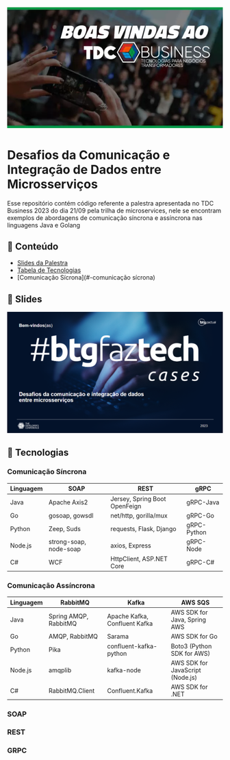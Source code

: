 # ![Welcome to TDC!](tdc.png)

# Desafios da Comunicação e Integração de Dados entre Microsserviços

Esse repositório contém código referente a palestra apresentada no TDC Business 2023 do dia 21/09 pela trilha de
microservices, nele se encontram exemplos de abordagens de comunicação síncrona e assíncrona nas linguagens Java e Golang

## 📰 Conteúdo
- [Slides da Palestra](#-slides)
- [Tabela de Tecnologias](#-tecnologias)
- [Comunicação Sícrona](#-comunicação sícrona)


## 🎥 Slides
[![Slides](BTGfazTech.png)](https://docs.google.com/presentation/d/1GjKsAx6g0vbzIMkvQOtVYYnXClpofCQu/edit#slide=id.p1)


## 📑 Tecnologias


### Comunicação Síncrona
| Linguagem  | SOAP                      | REST                          | gRPC                   |
|------------|---------------------------|-------------------------------|------------------------|
| Java       | Apache Axis2              | Jersey, Spring Boot OpenFeign | gRPC-Java              |
| Go         | gosoap, gowsdl            | net/http, gorilla/mux         | gRPC-Go                |
| Python     | Zeep, Suds                | requests, Flask, Django       | gRPC-Python            |
| Node.js    | strong-soap, node-soap    | axios, Express                | gRPC-Node              |
| C#         | WCF                       | HttpClient, ASP.NET Core      | gRPC-C#                |

### Comunicação Assíncrona
| Linguagem  | RabbitMQ               | Kafka                            | AWS SQS                     |
|------------|------------------------|----------------------------------|-----------------------------|
| Java       | Spring AMQP, RabbitMQ  | Apache Kafka, Confluent Kafka    | AWS SDK for Java, Spring AWS |
| Go         | AMQP, RabbitMQ          | Sarama                           | AWS SDK for Go               |
| Python     | Pika                   | confluent-kafka-python           | Boto3 (Python SDK for AWS)   |
| Node.js    | amqplib                | kafka-node                       | AWS SDK for JavaScript (Node.js) |
| C#         | RabbitMQ.Client        | Confluent.Kafka                   | AWS SDK for .NET             |


### SOAP

### REST

### GRPC